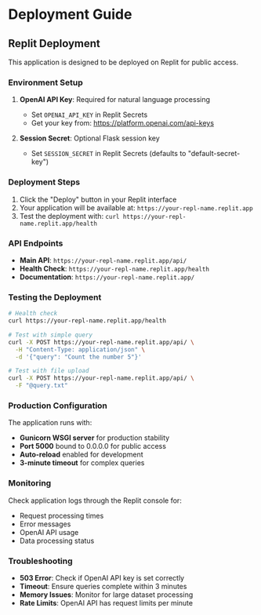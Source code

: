 # Deployment Guide

## Replit Deployment

This application is designed to be deployed on Replit for public access.

### Environment Setup

1. **OpenAI API Key**: Required for natural language processing
   - Set `OPENAI_API_KEY` in Replit Secrets
   - Get your key from: https://platform.openai.com/api-keys

2. **Session Secret**: Optional Flask session key
   - Set `SESSION_SECRET` in Replit Secrets (defaults to "default-secret-key")

### Deployment Steps

1. Click the "Deploy" button in your Replit interface
2. Your application will be available at: `https://your-repl-name.replit.app`
3. Test the deployment with: `curl https://your-repl-name.replit.app/health`

### API Endpoints

- **Main API**: `https://your-repl-name.replit.app/api/`
- **Health Check**: `https://your-repl-name.replit.app/health`
- **Documentation**: `https://your-repl-name.replit.app/`

### Testing the Deployment

```bash
# Health check
curl https://your-repl-name.replit.app/health

# Test with simple query
curl -X POST https://your-repl-name.replit.app/api/ \
  -H "Content-Type: application/json" \
  -d '{"query": "Count the number 5"}'

# Test with file upload
curl -X POST https://your-repl-name.replit.app/api/ \
  -F "@query.txt"
```

### Production Configuration

The application runs with:
- **Gunicorn WSGI server** for production stability
- **Port 5000** bound to 0.0.0.0 for public access
- **Auto-reload** enabled for development
- **3-minute timeout** for complex queries

### Monitoring

Check application logs through the Replit console for:
- Request processing times
- Error messages
- OpenAI API usage
- Data processing status

### Troubleshooting

- **503 Error**: Check if OpenAI API key is set correctly
- **Timeout**: Ensure queries complete within 3 minutes
- **Memory Issues**: Monitor for large dataset processing
- **Rate Limits**: OpenAI API has request limits per minute